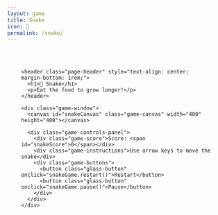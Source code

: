 ```yaml
---
layout: game
title: Snake
icon: 🐍
permalink: /snake/
---
```


<div class="main-content" data-page-script="snake-game">
  <div class="glass-panel" style="padding: 2rem; height: 100%; display: flex; flex-direction: column; align-items: center;">
    
    <header class="page-header" style="text-align: center; margin-bottom: 1rem;">
      <h1>🐍 Snake</h1>
      <p>Eat the food to grow longer!</p>
    </header>

    <div class="game-window">
      <canvas id="snakeCanvas" class="game-canvas" width="400" height="400"></canvas>
      
      <div class="game-controls-panel">
        <div class="game-score">Score: <span id="snakeScore">0</span></div>
        <div class="game-instructions">Use arrow keys to move the snake</div>
        <div class="game-buttons">
          <button class="glass-button" onclick="snakeGame.restart()">Restart</button>
          <button class="glass-button" onclick="snakeGame.pause()">Pause</button>
        </div>
      </div>
    </div>

  </div>
</div> 